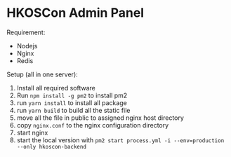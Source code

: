 # HKOSCon Admin Panel

Requirement:
- Nodejs
- Nginx
- Redis

Setup (all in one server):
1. Install all required software
2. Run `npm install -g pm2` to install pm2
3. run `yarn install` to install all package
4. run `yarn build` to build all the static file
5. move all the file in public to assigned nginx host directory
6. copy `nginx.conf` to the nginx configuration directory
7. start nginx
8. start the local version with `pm2 start process.yml -i --env=production --only hkoscon-backend`